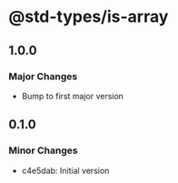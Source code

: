 # @std-types/is-array

## 1.0.0

### Major Changes

- Bump to first major version

## 0.1.0

### Minor Changes

- c4e5dab: Initial version
